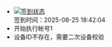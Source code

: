- [![签到状态](https://github.com/womade/Cloud189-Actions/actions/workflows/main.yml/badge.svg?branch=main)](https://github.com/womade/Cloud189-Actions/actions/workflows/main.yml) <br> 签到时间：2025-08-25 18:42:04
- 开始执行帐号1
- 设备ID不存在，需要二次设备校验
